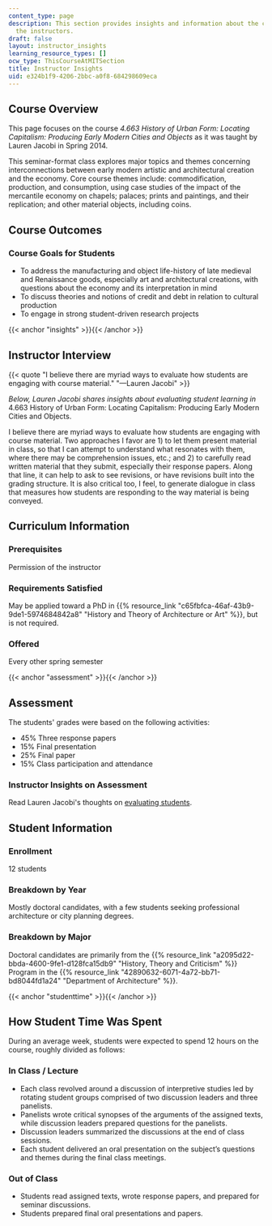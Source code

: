 ```yaml
---
content_type: page
description: This section provides insights and information about the course from
  the instructors.
draft: false
layout: instructor_insights
learning_resource_types: []
ocw_type: ThisCourseAtMITSection
title: Instructor Insights
uid: e324b1f9-4206-2bbc-a0f8-684298609eca
---
```

## Course Overview

This page focuses on the course _4.663 History of Urban Form: Locating Capitalism: Producing Early Modern Cities and Objects_ as it was taught by Lauren Jacobi in Spring 2014.

This seminar-format class explores major topics and themes concerning interconnections between early modern artistic and architectural creation and the economy. Core course themes include: commodification, production, and consumption, using case studies of the impact of the mercantile economy on chapels; palaces; prints and paintings, and their replication; and other material objects, including coins.

## Course Outcomes

### Course Goals for Students

- To address the manufacturing and object life-history of late medieval and Renaissance goods, especially art and architectural creations, with questions about the economy and its interpretation in mind
- To discuss theories and notions of credit and debt in relation to cultural production
- To engage in strong student-driven research projects

{{< anchor "insights" >}}{{< /anchor >}}

## Instructor Interview

{{< quote "I believe there are myriad ways to evaluate how students are engaging with course material." "—Lauren Jacobi" >}}

_Below, Lauren Jacobi shares insights about evaluating student learning in_ 4.663 History of Urban Form: Locating Capitalism: Producing Early Modern Cities and Objects.

I believe there are myriad ways to evaluate how students are engaging with course material. Two approaches I favor are 1) to let them present material in class, so that I can attempt to understand what resonates with them, where there may be comprehension issues, etc.; and 2) to carefully read written material that they submit, especially their response papers. Along that line, it can help to ask to see revisions, or have revisions built into the grading structure. It is also critical too, I feel, to generate dialogue in class that measures how students are responding to the way material is being conveyed.

## Curriculum Information

### Prerequisites

Permission of the instructor

### Requirements Satisfied

May be applied toward a PhD in {{% resource_link "c65fbfca-46af-43b9-9de1-5974684842a8" "History and Theory of Architecture or Art" %}}, but is not required.

### Offered

Every other spring semester

{{< anchor "assessment" >}}{{< /anchor >}}

## Assessment

The students' grades were based on the following activities:

- 45% Three response papers
- 15% Final presentation
- 25% Final paper
- 15% Class participation and attendance

### Instructor Insights on Assessment

Read Lauren Jacobi's thoughts on [evaluating students](#insights).

## Student Information

### Enrollment

12 students

### Breakdown by Year

Mostly doctoral candidates, with a few students seeking professional architecture or city planning degrees.

### Breakdown by Major

Doctoral candidates are primarily from the {{% resource_link "a2095d22-bbda-4600-9fe1-d128fca15db9" "History, Theory and Criticism" %}} Program in the {{% resource_link "42890632-6071-4a72-bb71-bd8044fd1a24" "Department of Architecture" %}}.

{{< anchor "studenttime" >}}{{< /anchor >}}

## How Student Time Was Spent

During an average week, students were expected to spend 12 hours on the course, roughly divided as follows:

### In Class / Lecture

- Each class revolved around a discussion of interpretive studies led by rotating student groups comprised of two discussion leaders and three panelists.
- Panelists wrote critical synopses of the arguments of the assigned texts, while discussion leaders prepared questions for the panelists.
- Discussion leaders summarized the discussions at the end of class sessions.
- Each student delivered an oral presentation on the subject’s questions and themes during the final class meetings.

### Out of Class

- Students read assigned texts, wrote response papers, and prepared for seminar discussions.
- Students prepared final oral presentations and papers.